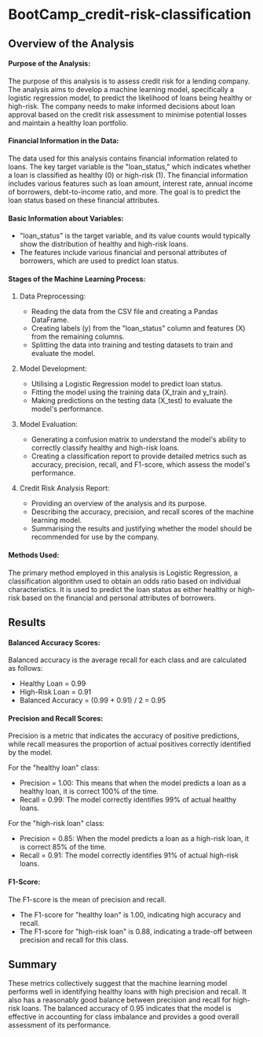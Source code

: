 # BootCamp_credit-risk-classification

## Overview of the Analysis

#### Purpose of the Analysis:

The purpose of this analysis is to assess credit risk for a lending company. The analysis aims to develop a machine learning model, specifically a logistic regression model, to predict the likelihood of loans being healthy or high-risk. The company needs to make informed decisions about loan approval based on the credit risk assessment to minimise potential losses and maintain a healthy loan portfolio.

#### Financial Information in the Data:

The data used for this analysis contains financial information related to loans. The key target variable is the "loan_status," which indicates whether a loan is classified as healthy (0) or high-risk (1). The financial information includes various features such as loan amount, interest rate, annual income of borrowers, debt-to-income ratio, and more. The goal is to predict the loan status based on these financial attributes.

#### Basic Information about Variables:

- "loan_status" is the target variable, and its value counts would typically show the distribution of healthy and high-risk loans.
- The features include various financial and personal attributes of borrowers, which are used to predict loan status.

#### Stages of the Machine Learning Process:

1. Data Preprocessing:
   - Reading the data from the CSV file and creating a Pandas DataFrame.
   - Creating labels (y) from the "loan_status" column and features (X) from the remaining columns.
   - Splitting the data into training and testing datasets to train and evaluate the model.

2. Model Development:
   - Utilising a Logistic Regression model to predict loan status.
   - Fitting the model using the training data (X_train and y_train).
   - Making predictions on the testing data (X_test) to evaluate the model's performance.

3. Model Evaluation:
   - Generating a confusion matrix to understand the model's ability to correctly classify healthy and high-risk loans.
   - Creating a classification report to provide detailed metrics such as accuracy, precision, recall, and F1-score, which assess the model's performance.

4. Credit Risk Analysis Report:
   - Providing an overview of the analysis and its purpose.
   - Describing the accuracy, precision, and recall scores of the machine learning model.
   - Summarising the results and justifying whether the model should be recommended for use by the company.

#### Methods Used:

The primary method employed in this analysis is Logistic Regression, a classification algorithm used to obtain an odds ratio based on individual characteristics. It is used to predict the loan status as either healthy or high-risk based on the financial and personal attributes of borrowers.

## Results

#### Balanced Accuracy Scores:
   
Balanced accuracy is the average recall for each class and are calculated as follows:
- Healthy Loan = 0.99
- High-Risk Loan = 0.91
- Balanced Accuracy = (0.99 + 0.91) / 2 = 0.95

#### Precision and Recall Scores:

Precision is a metric that indicates the accuracy of positive predictions, while recall measures the proportion of actual positives correctly identified by the model.

For the "healthy loan" class:
- Precision = 1.00: This means that when the model predicts a loan as a healthy loan, it is correct 100% of the time.
- Recall = 0.99: The model correctly identifies 99% of actual healthy loans.

For the "high-risk loan" class:
- Precision = 0.85: When the model predicts a loan as a high-risk loan, it is correct 85% of the time.
- Recall = 0.91: The model correctly identifies 91% of actual high-risk loans.

#### F1-Score:

The F1-score is the mean of precision and recall. 
- The F1-score for "healthy loan" is 1.00, indicating high accuracy and recall.
- The F1-score for "high-risk loan" is 0.88, indicating a trade-off between precision and recall for this class.

## Summary

These metrics collectively suggest that the machine learning model performs well in identifying healthy loans with high precision and recall. It also has a reasonably good balance between precision and recall for high-risk loans. The balanced accuracy of 0.95 indicates that the model is effective in accounting for class imbalance and provides a good overall assessment of its performance.
